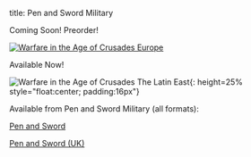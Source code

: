title: Pen and Sword Military

Coming Soon! Preorder!

[![Warfare in the Age of Crusades Europe]({static}/images/2023/Europe.jpg)](https://www.pen-and-sword.co.uk/Warfare-in-the-Age-of-Crusades-Hardback/p/24051)

Available Now!

![Warfare in the Age of Crusades The Latin East]({static}/images/universe/TheLatinEast.png){: height=25% style="float:center; padding:16px"}

Available from Pen and Sword Military (all formats):

[Pen and Sword](https://www.penandswordbooks.com/author/john-cairns/)

[Pen and Sword (UK)](https://www.pen-and-sword.co.uk/John-Cairns/a/7)

